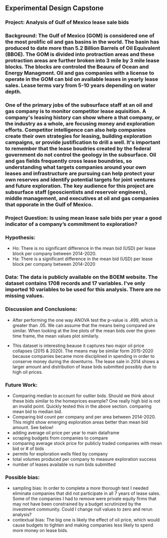 ## Experimental Design Capstone
### Project: Analysis of Gulf of Mexico lease sale bids

### Background: The Gulf of Mexico (GOM) is considered one of the most prolific oil and gas basins in the world. The basin has produced to date more than 5.2 Billion Barrels of Oil Equivalent (BBOE). The GOM is divided into protraction areas and these protraction areas are further broken into 3 mile by 3 mile lease blocks. The blocks are controled the Beauru of Ocean and Energy Managment. Oil and gas companies with a license to operate in the GOM can bid on available leases in yearly lease sales. Lease terms vary from 5-10 years depending on water depth.

### One of the primary jobs of the subsurface staff at an oil and gas company is to monitor competitor lease aquisition. A company's leasing history can show where a that company, or the industry as a whole, are focusing money and exploration efforts. Competitor intelligence can also help companies create their own strategies for leasing, building exploration campaigns, or provide justification to drill a well. It's important to remember that the lease boudries created by the federal government do not control the geology in the subsurface. Oil and gas fields frequently cross lease boundries, so understanding what targets companies around your own leases and infrastructure are pursuing can help protect your own reserves and identify potential targets for joint ventures and future exploration. The key audience for this project are subsurface staff (geoscientists and reservoir engineers), middle management, and executives at oil and gas companies that opporate in the Gulf of Mexico.

### Project Question: Is using mean lease sale bids per year a good indicator of a company’s commitment to exploration?

### Hypothesis:

* Ho: There is no significant difference in the mean bid (USD) per lease block per company between 2014-2020.
* Ha: There is a significant difference in the mean bid (USD) per lease block per company between 2014-2020

### Data: The data is publicly available on the BOEM website. The dataset contains 1708 records and 17 variables. I've only imported 10 variables to be used for this analysis. There are no missing values.

### Discussion and Conclusions:

* After performing the one way ANOVA test the p-value is .499, which is greater than .05. We can assume that the means being compared are similar. When looking at the line plots of the mean bids over the given time frame, the mean values plot similarly. 

* This dataset is interesting beause it captures two major oil price collapses (2015 & 2020). The means may be similar form 2015-2020 because companies became more disciplined in spending in order to conserve money during the downturns. The lease sale in 2014 shows a larger amount and distribution of lease bids submitted possibly due to high oil prices.

### Future Work:

*   Comparing median to account for outlier bids. Should we think about these bids similar to the homeprices example? One really high bid is not an invalid point. Quickly tested this in the above section. comparing mean bid to median bid. 
*   Comparing bid count per company and per area between 2014-2020. This might show emerging exploration areas better than mean bid amount. See below!
*   adding average oil price per year to main dataframe
*   scraping budgets from companies to compare
*   comparing average stock price for publicly traded companies with mean bid or # of bids
*   permits for exploration wells filed by company 
*   total volumes produced per company to measure exploration success
*   number of leases available vs num bids submitted

### Possible bias:
*   sampling bias: In order to complete a more thorough test I needed eliminate companies that did not participate in all 7 years of lease sales. Some of the companies I had to remove were private equity firms that may not have been constrained by a budget scrutinized by the investment community. Could I change null values to zero and rerun analysis?
*   contextual bias: The big one is likely the effect of oil price, which would cause budgets to tighten and making companies less likely to spend more money on lease bids.






